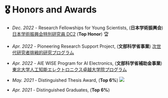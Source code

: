 # 🎖 Honors and Awards
- *Dec. 2022* - Research Fellowships for Young Scientists, (**日本学術振興会**)[日本学術振興会特別研究員 DC2](https://www.jsps.go.jp/english/) (**Top Honor**) 🏆

- *Apr. 2022* - Pioneering Research Support Project, (**文部科学省事業**) [次世代研究者挑戦的研究プログラム](https://pgd.tohoku.ac.jp/rpc/next_generation.html)

- *Apr. 2022* - AIE WISE Program for AI Electronics, (**文部科学省補助金事業**)[東北大学人工知能エレクトロニクス卓越大学院プログラム](https://www.aie.tohoku.ac.jp/members/)

- *May. 2021* - Distinguished Thesis Award, (**Top 6%**) ![](https://img.shields.io/badge/Ranking-1st-blue.svg?style=social)

- *Apr. 2021* - Distinguished Graduates,    (**Top 6%**)
